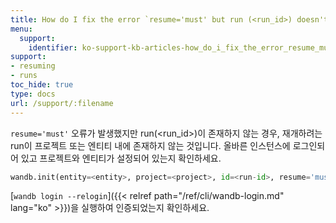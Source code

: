 ```yaml
---
title: How do I fix the error `resume='must' but run (<run_id>) doesn't exist`?
menu:
  support:
    identifier: ko-support-kb-articles-how_do_i_fix_the_error_resume_must_but_run_run_id_doesnt_exist
support:
- resuming
- runs
toc_hide: true
type: docs
url: /support/:filename
---
```


`resume='must'` 오류가 발생했지만 run(<run_id>)이 존재하지 않는 경우, 재개하려는 run이 프로젝트 또는 엔티티 내에 존재하지 않는 것입니다. 올바른 인스턴스에 로그인되어 있고 프로젝트와 엔티티가 설정되어 있는지 확인하세요.

```python
wandb.init(entity=<entity>, project=<project>, id=<run-id>, resume='must')
```

[`wandb login --relogin`]({{< relref path="/ref/cli/wandb-login.md" lang="ko" >}})을 실행하여 인증되었는지 확인하세요.
